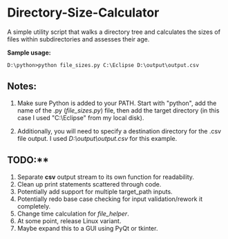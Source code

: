 # Directory-Size-Calculator
A simple utility script that walks a directory tree and calculates the sizes of files within subdirectories and assesses their age.

**Sample usage:**

`D:\python>python file_sizes.py C:\Eclipse D:\output\output.csv`

## Notes:

1. Make sure Python is added to your PATH. Start with "python", add the name of the .py (*file_sizes.py*) file, then add the target directory (in this case I used "C:\Eclipse" from my local disk).

2. Additionally, you will need to specify a destination directory for the .csv file output. I used *D:\output\output.csv* for this example.

## TODO:**

1. Separate **csv** output stream to its own function for readability.
2. Clean up print statements scattered through code.
3. Potentially add support for multiple target_path inputs.
4. Potentially redo base case checking for input validation/rework it completely.
5. Change time calculation for *file_helper*.
6. At some point, release Linux variant.
7. Maybe expand this to a GUI using PyQt or tkinter.
